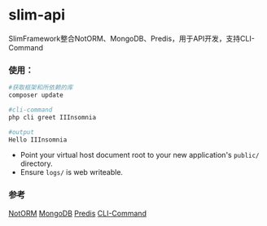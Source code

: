 # slim-api

SlimFramework整合NotORM、MongoDB、Predis，用于API开发，支持CLI-Command

### 使用：

```sh
#获取框架和所依赖的库
composer update
```

```sh
#cli-command
php cli greet IIInsomnia

#output
Hello IIInsomnia
```

* Point your virtual host document root to your new application's `public/` directory.
* Ensure `logs/` is web writeable.

### 参考
[NotORM](http://www.notorm.com/)
[MongoDB](https://docs.mongodb.com/php-library/master/tutorial/install-php-library/)
[Predis](https://packagist.org/packages/predis/predis)
[CLI-Command](http://symfony.com/doc/current/components/console.html)


